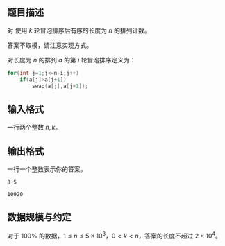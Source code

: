 ## 题目描述

对 使用 $k$ 轮冒泡排序后有序的长度为 $n$ 的排列计数。

答案不取模，请注意实现方式。

对长度为 $n$ 的排列 $a$ 的第 $i$ 轮冒泡排序定义为：

```cpp
for(int j=1;j<=n-i;j++)
	if(a[j]>a[j+1])
		swap(a[j],a[j+1]);
```

## 输入格式

一行两个整数 $n,k$。

## 输出格式

一行一个整数表示你的答案。

```input1
8 5
```

```output1
10920
```

## 数据规模与约定

对于 $100\%$ 的数据，$1\leq n\leq 5\times 10^3$，$0<k<n$，答案的长度不超过 $2\times 10^4$。